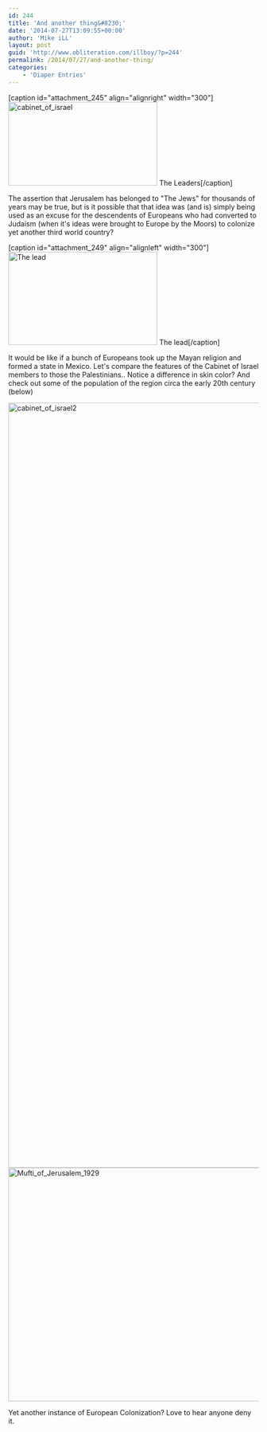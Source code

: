 ```yaml
---
id: 244
title: 'And another thing&#8230;'
date: '2014-07-27T13:09:55+00:00'
author: 'Mike iLL'
layout: post
guid: 'http://www.obliteration.com/illboy/?p=244'
permalink: /2014/07/27/and-another-thing/
categories:
    - 'Diaper Entries'
---
```


[caption id="attachment_245" align="alignright" width="300"]<a href="http://www.obliteration.com/illboy/wp-content/uploads/2014/07/cabinet_of_israel.jpg"><img class="size-full wp-image-245" title="The Leaders" alt="cabinet_of_israel" src="http://www.obliteration.com/illboy/wp-content/uploads/2014/07/cabinet_of_israel.jpg" width="300" height="168" /></a> The Leaders[/caption]

The assertion that Jerusalem has belonged to "The Jews" for thousands of years may be true, but is it possible that that idea was (and is) simply being used as an excuse for the descendents of Europeans who had converted to Judaism (when it's ideas were brought to Europe by the Moors) to colonize yet another third world country?

[caption id="attachment_249" align="alignleft" width="300"]<a href="http://www.obliteration.com/illboy/wp-content/uploads/2014/07/israel-palestinian_2717867b.jpg"><img class="size-medium wp-image-249" alt="The lead" src="http://www.obliteration.com/illboy/wp-content/uploads/2014/07/israel-palestinian_2717867b-300x187.jpg" width="300" height="187" /></a> The lead[/caption]

It would be like if a bunch of Europeans took up the Mayan religion and formed a state in Mexico. Let's compare the features of the Cabinet of Israel members to those the Palestinians.. Notice a difference in skin color? And check out some of the population of the region circa the early 20th century (below)

<a href="http://www.obliteration.com/illboy/wp-content/uploads/2014/07/cabinet_of_israel2.jpg"><img class="alignright size-full wp-image-246" alt="cabinet_of_israel2" src="http://www.obliteration.com/illboy/wp-content/uploads/2014/07/cabinet_of_israel2.jpg" width="2048" height="1536" /></a> <a href="http://www.obliteration.com/illboy/wp-content/uploads/2014/07/Mufti_of_Jerusalem_1929.jpg"><img class="alignleft size-full wp-image-247" alt="Mufti_of_Jerusalem_1929" src="http://www.obliteration.com/illboy/wp-content/uploads/2014/07/Mufti_of_Jerusalem_1929.jpg" width="640" height="469" /></a>

Yet another instance of European Colonization? Love to hear anyone deny it.

&nbsp;